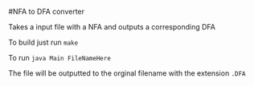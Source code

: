 #NFA to DFA converter

Takes a input file with a NFA and outputs a corresponding DFA

To build just run `make`

To run `java Main FileNameHere`

The file will be outputted to the orginal filename with the extension `.DFA`

